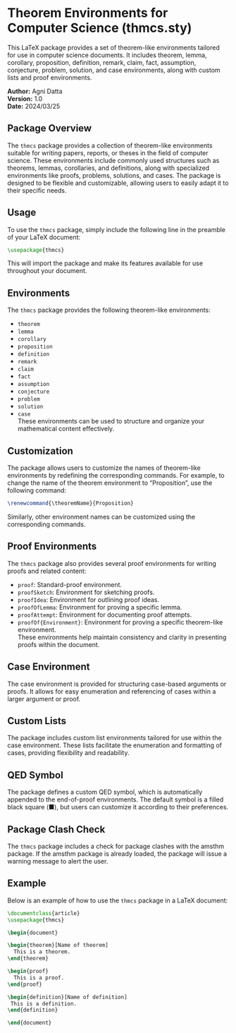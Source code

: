 # Theorem Environments for Computer Science (thmcs.sty)

This LaTeX package provides a set of theorem-like environments tailored for use in computer science documents. It includes theorem, lemma, corollary, proposition, definition, remark, claim, fact, assumption, conjecture, problem, solution, and case environments, along with custom lists and proof environments.

**Author:** Agni Datta  
**Version:** 1.0  
**Date:** 2024/03/25

## Package Overview

The `thmcs` package provides a collection of theorem-like environments suitable for writing papers, reports, or theses in the field of computer science. These environments include commonly used structures such as theorems, lemmas, corollaries, and definitions, along with specialized environments like proofs, problems, solutions, and cases. The package is designed to be flexible and customizable, allowing users to easily adapt it to their specific needs.

## Usage

To use the `thmcs` package, simply include the following line in the preamble of your LaTeX document:

```latex
\usepackage{thmcs}
```

This will import the package and make its features available for use throughout your document.

## Environments

The `thmcs` package provides the following theorem-like environments:

- `theorem`
- `lemma`
- `corollary`
- `proposition`
- `definition`
- `remark`
- `claim`
- `fact`
- `assumption`
- `conjecture`
- `problem`
- `solution`
- `case`  
These environments can be used to structure and organize your mathematical content effectively.

## Customization

The package allows users to customize the names of theorem-like environments by redefining the corresponding commands. For example, to change the name of the theorem environment to “Proposition”, use the following command:

```latex
\renewcommand{\theoremName}{Proposition}
```

Similarly, other environment names can be customized using the corresponding commands.

## Proof Environments

The `thmcs` package also provides several proof environments for writing proofs and related content:

- `proof`: Standard-proof environment.
- `proofSketch`: Environment for sketching proofs.
- `proofIdea`: Environment for outlining proof ideas.
- `proofOfLemma`: Environment for proving a specific lemma.
- `proofAttempt`: Environment for documenting proof attempts.
- `proofOf{Environment}`: Environment for proving a specific theorem-like environment.  
These environments help maintain consistency and clarity in presenting proofs within the document.

## Case Environment

The case environment is provided for structuring case-based arguments or proofs. It allows for easy enumeration and referencing of cases within a larger argument or proof.

## Custom Lists

The package includes custom list environments tailored for use within the case environment. These lists facilitate the enumeration and formatting of cases, providing flexibility and readability.

## QED Symbol

The package defines a custom QED symbol, which is automatically appended to the end-of-proof environments. The default symbol is a filled black square (■), but users can customize it according to their preferences.

## Package Clash Check

The `thmcs` package includes a check for package clashes with the amsthm package. If the amsthm package is already loaded, the package will issue a warning message to alert the user.

## Example

Below is an example of how to use the `thmcs` package in a LaTeX document:

```latex
\documentclass{article}
\usepackage{thmcs}

\begin{document}

\begin{theorem}[Name of theorem]
  This is a theorem.
\end{theorem}

\begin{proof}
  This is a proof.
\end{proof}

\begin{definition}[Name of definition]
 This is a definition.
\end{definition}

\end{document}
```
